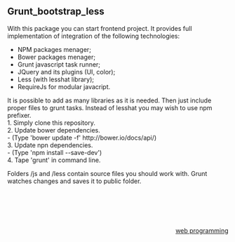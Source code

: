 <h2>Grunt_bootstrap_less</h2>
With this package you can start frontend project. It provides full implementation of integration of the following technologies:<br>
<ul>
<li>NPM packages menager;
<li>Bower packages menager;
<li>Grunt javascript task runner;
<li>JQuery and its plugins (UI, color);
<li>Less (with lesshat library);
<li>RequireJs for modular javacript.
</ul>
It is possible to add as many libraries as it is needed. Then just include proper files to grunt tasks. Instead of lesshat you may wish to use npm prefixer. 
<br>
1. Simply clone this repository. <br>
2. Update bower dependencies.<br>
    - (Type 'bower update -f'   http://bower.io/docs/api/)<br>
3. Update npn dependencies.<br>
    - (Type 'npm install --save-dev')<br>
4. Tape 'grunt' in command line.<br>

Folders /js and /less contain source files you should work with. Grunt watches changes and saves it to public folder. 

<br>
<br>
<br>
<br>
<p style="float:right"><a href="http://matrus.eu">web programming</a></p>
